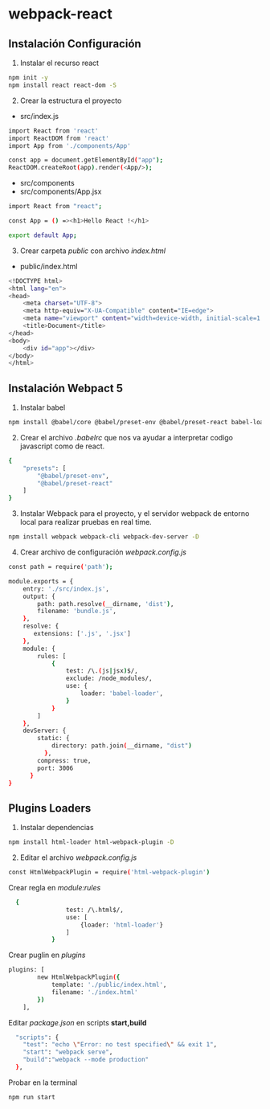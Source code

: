 # webpack-react
## Instalación Configuración

1. Instalar el recurso react
```bash
npm init -y
npm install react react-dom -S
```

2. Crear la estructura el proyecto
* src/index.js
```bash
import React from 'react'
import ReactDOM from 'react'
import App from './components/App'

const app = document.getElementById("app");
ReactDOM.createRoot(app).render(<App/>);
```

* src/components
* src/components/App.jsx

```bash
import React from "react";

const App = () =><h1>Hello React !</h1>

export default App;
```

3. Crear carpeta *public* con archivo *index.html*
* public/index.html
```bash
<!DOCTYPE html>
<html lang="en">
<head>
    <meta charset="UTF-8">
    <meta http-equiv="X-UA-Compatible" content="IE=edge">
    <meta name="viewport" content="width=device-width, initial-scale=1.0">
    <title>Document</title>
</head>
<body>
    <div id="app"></div>
</body>
</html>
```

## Instalación Webpact 5

1. Instalar babel
```bash
npm install @babel/core @babel/preset-env @babel/preset-react babel-loader -D
```
2. Crear el archivo *.babelrc* que nos va ayudar a interpretar codigo javascript como de react.
```bash
{
    "presets": [
        "@babel/preset-env",
        "@babel/preset-react"
    ]
}

```

3. Instalar Webpack para el proyecto, y el servidor webpack de entorno local para realizar pruebas en real time.
```bash
npm install webpack webpack-cli webpack-dev-server -D
```
4. Crear archivo de configuración *webpack.config.js*
```bash
const path = require('path');

module.exports = {
    entry: './src/index.js',
    output: {
        path: path.resolve(__dirname, 'dist'),
        filename: 'bundle.js',
    },
    resolve: {
       extensions: ['.js', '.jsx'] 
    },
    module: {
        rules: [
            {
                test: /\.(js|jsx)$/,
                exclude: /node_modules/,
                use: {
                    loader: 'babel-loader',                    
                }
            }
        ]
    },
    devServer: {
        static: {
            directory: path.join(__dirname, "dist")
          },
        compress: true,
        port: 3006
      }
}
```

## Plugins Loaders

1. Instalar dependencias 
```bash
npm install html-loader html-webpack-plugin -D
```
2. Editar el archivo *webpack.config.js*

```bash
const HtmlWebpackPlugin = require('html-webpack-plugin')
```

Crear regla en *module:rules*

```bash
  {
                test: /\.html$/,
                use: [
                    {loader: 'html-loader'}
                ]
            }
```

Crear puglin en *plugins*

```bash
plugins: [
        new HtmlWebpackPlugin({
            template: './public/index.html',
            filename: './index.html'
        })
    ],
```

Editar *package.json* en scripts **start,build**

```bash
  "scripts": {
    "test": "echo \"Error: no test specified\" && exit 1",
    "start": "webpack serve",
    "build":"webpack --mode production"
  },
```

Probar en la terminal
```bash
npm run start
```